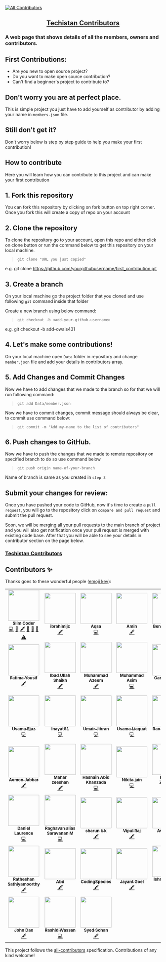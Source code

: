 
<!-- ALL-CONTRIBUTORS-BADGE:START - Do not remove or modify this section -->
[![All Contributors](https://img.shields.io/badge/all_contributors-45-orange.svg?style=flat-square)](#contributors-)
<!-- ALL-CONTRIBUTORS-BADGE:END -->
<h2 style="text-align: center;"> <a href="https://techistan-contributors.herokuapp.com/" target="_blank">Techistan Contributors</a></h2>

### A web page that shows details of all the members, owners and contributors.

## First Contributions:

- Are you new to open source project?
- Do you want to make open source contribution?
- Can't find a beginner's project to contribute to?

## Don't worry you are at perfect place.
This is simple project you just have to add yourself as contributor by adding your name in `members.json` file. 
## Still don't get it?
Don't worry below is step by step guide to help you make your first contribution!

## How to contribute

Here you will learn how you can contribute to this project and can make your first contribution

## 1. Fork this repository

You can fork this repository by clicking on fork button on top right corner. Once you fork this will create a copy of repo on your account 

## 2. Clone the repository

To clone the repository go to your account, open this repo and either click on clone button or run the command below to get this repository on your local machine.

> `git clone "URL you just copied"`

e.g. git clone https://github.com/yourgithubusername/first_contribution.git

## 3. Create a branch

On your local machine go the project folder that you cloned and use following `git` command inside that folder

Create a new branch using below command:

> `git checkout -b <add-your-github-username>`

e.g. git checkout -b add-owais431

## 4. Let's make some contributions!

On your local machine open `Data` folder in repository and change `member.json` file and add your details in contributors array.

## 5. Add Changes and Commit Changes

Now we have to add changes that we made to the branch so for that we will run following command:

> `git add Data/member.json`

Now we have to commit changes, commit message should always be clear, to commit use command below:

> `git commit -m "Add my-name to the list of contributors"`

## 6. Push changes to GitHub.

Now we have to push the changes that we made to remote repository on specified branch to do so use command below

> `git push origin name-of-your-branch`

Name of branch is same as you created in `step 3`

## Submit your changes for review:

Once you have pushed your code to GitHub, now it's time to create a `pull request`, you will go to the repository click on `compare and pull request` and submit the pull request.

Soon, we will be merging all your pull requests to the main branch of project and you will also get notification once your pull request is merged with existing code base. After that you will be able to see your details in contributor section on the page below.

### [Techistan Contributors]('https://techistan-contributors.herokuapp.com/')

## Contributors ✨

Thanks goes to these wonderful people ([emoji key](https://allcontributors.org/docs/en/emoji-key)):

<!-- ALL-CONTRIBUTORS-LIST:START - Do not remove or modify this section -->
<!-- prettier-ignore-start -->
<!-- markdownlint-disable -->
<table>
  <tr>
    <td align="center"><a href="http://slimcoder.wordpress.com"><img src="https://avatars.githubusercontent.com/u/28563357?v=4?s=100" width="100px;" alt=""/><br /><sub><b>Slim Coder</b></sub></a><br /><a href="https://github.com/devcreatives/first_contribution/commits?author=MRslimcoder" title="Code">💻</a> <a href="https://github.com/devcreatives/first_contribution/pulls?q=is%3Apr+reviewed-by%3AMRslimcoder" title="Reviewed Pull Requests">👀</a> <a href="#content-MRslimcoder" title="Content">🖋</a> <a href="https://github.com/devcreatives/first_contribution/issues?q=author%3AMRslimcoder" title="Bug reports">🐛</a> <a href="#data-MRslimcoder" title="Data">🔣</a> <a href="https://github.com/devcreatives/first_contribution/commits?author=MRslimcoder" title="Documentation">📖</a> <a href="https://github.com/devcreatives/first_contribution/commits?author=MRslimcoder" title="Tests">⚠️</a></td>
    <td align="center"><a href="https://github.com/ibrahimijc"><img src="https://avatars0.githubusercontent.com/u/33429696?v=4?s=100" width="100px;" alt=""/><br /><sub><b>ibrahimijc</b></sub></a><br /><a href="#content-ibrahimijc" title="Content">🖋</a></td>
    <td align="center"><a href="https://github.com/Aqsa48"><img src="https://avatars0.githubusercontent.com/u/21342218?v=4?s=100" width="100px;" alt=""/><br /><sub><b>Aqsa</b></sub></a><br /><a href="https://github.com/devcreatives/first_contribution/commits?author=aqsa48" title="Code">💻</a></td>
    <td align="center"><a href="https://www.upwork.com/fl/aminshoukat2"><img src="https://avatars2.githubusercontent.com/u/47177827?v=4?s=100" width="100px;" alt=""/><br /><sub><b>Amin</b></sub></a><br /><a href="#content-aminshoukat" title="Content">🖋</a></td>
    <td align="center"><a href="https://github.com/bacarpenter"><img src="https://avatars2.githubusercontent.com/u/61632829?v=4?s=100" width="100px;" alt=""/><br /><sub><b>Ben Carpenter</b></sub></a><br /><a href="https://github.com/devcreatives/first_contribution/commits?author=bacarpenter" title="Code">💻</a></td>
    <td align="center"><a href="https://about.me/mursalfk"><img src="https://avatars0.githubusercontent.com/u/36442744?v=4?s=100" width="100px;" alt=""/><br /><sub><b>Mursal Furqan</b></sub></a><br /><a href="#content-mursalfk" title="Content">🖋</a></td>
    <td align="center"><a href="https://github.com/siraiwaqarali"><img src="https://avatars1.githubusercontent.com/u/49365563?v=4?s=100" width="100px;" alt=""/><br /><sub><b>siraiwaqarali</b></sub></a><br /><a href="#content-siraiwaqarali" title="Content">🖋</a> <a href="https://github.com/devcreatives/first_contribution/commits?author=siraiwaqarali" title="Code">💻</a></td>
  </tr>
  <tr>
    <td align="center"><a href="https://github.com/FatimaYousif"><img src="https://avatars2.githubusercontent.com/u/49322171?v=4?s=100" width="100px;" alt=""/><br /><sub><b>Fatima Yousif</b></sub></a><br /><a href="#content-FatimaYousif" title="Content">🖋</a></td>
    <td align="center"><a href="http://www.linkedin.com/in/ibad-ullah-shaikh-ba4114169"><img src="https://avatars0.githubusercontent.com/u/45182517?v=4?s=100" width="100px;" alt=""/><br /><sub><b>Ibad Ullah Shaikh</b></sub></a><br /><a href="#content-ibadeeCodes" title="Content">🖋</a></td>
    <td align="center"><a href="https://github.com/AzeemSup"><img src="https://avatars1.githubusercontent.com/u/37941410?v=4?s=100" width="100px;" alt=""/><br /><sub><b>Muhammad Azeem</b></sub></a><br /><a href="#content-AzeemSup" title="Content">🖋</a></td>
    <td align="center"><a href="https://www.linkedin.com/in/asim-khaskheli/"><img src="https://avatars0.githubusercontent.com/u/46053827?v=4?s=100" width="100px;" alt=""/><br /><sub><b>Muhammad Asim</b></sub></a><br /><a href="https://github.com/devcreatives/first_contribution/commits?author=Asim-2000" title="Code">💻</a></td>
    <td align="center"><a href="http://garimasingh.netlify.app"><img src="https://avatars2.githubusercontent.com/u/44302373?v=4?s=100" width="100px;" alt=""/><br /><sub><b>Garima Singh</b></sub></a><br /><a href="https://github.com/devcreatives/first_contribution/commits?author=garimasingh128" title="Code">💻</a></td>
    <td align="center"><a href="https://kushal98.github.io/"><img src="https://avatars3.githubusercontent.com/u/26721689?v=4?s=100" width="100px;" alt=""/><br /><sub><b>Kushal Agrawal</b></sub></a><br /><a href="https://github.com/devcreatives/first_contribution/commits?author=kushal98" title="Code">💻</a></td>
    <td align="center"><a href="https://surajv311.github.io/"><img src="https://avatars0.githubusercontent.com/u/59371846?v=4?s=100" width="100px;" alt=""/><br /><sub><b>Suraj_v</b></sub></a><br /><a href="https://github.com/devcreatives/first_contribution/commits?author=Surajv311" title="Code">💻</a></td>
  </tr>
  <tr>
    <td align="center"><a href="https://github.com/UsamaEjaz0"><img src="https://avatars1.githubusercontent.com/u/45048065?v=4?s=100" width="100px;" alt=""/><br /><sub><b>Usama Ejaz</b></sub></a><br /><a href="https://github.com/devcreatives/first_contribution/commits?author=UsamaEjaz0" title="Code">💻</a></td>
    <td align="center"><a href="https://github.com/Inayat61"><img src="https://avatars2.githubusercontent.com/u/49411975?v=4?s=100" width="100px;" alt=""/><br /><sub><b>Inayat61</b></sub></a><br /><a href="https://github.com/devcreatives/first_contribution/commits?author=Inayat61" title="Code">💻</a></td>
    <td align="center"><a href="https://umairjibran.github.io/"><img src="https://avatars1.githubusercontent.com/u/43789374?v=4?s=100" width="100px;" alt=""/><br /><sub><b>Umair Jibran</b></sub></a><br /><a href="https://github.com/devcreatives/first_contribution/commits?author=UmairJibran" title="Code">💻</a></td>
    <td align="center"><a href="https://about.me/usamaliaquat"><img src="https://avatars0.githubusercontent.com/u/33973828?v=4?s=100" width="100px;" alt=""/><br /><sub><b>Usama Liaquat</b></sub></a><br /><a href="https://github.com/devcreatives/first_contribution/commits?author=Usamaliaquat123" title="Code">💻</a></td>
    <td align="center"><a href="https://www.fourcodex.com/"><img src="https://avatars1.githubusercontent.com/u/43249290?v=4?s=100" width="100px;" alt=""/><br /><sub><b>Rao Ubaidullah </b></sub></a><br /><a href="https://github.com/devcreatives/first_contribution/commits?author=ubaidrao" title="Code">💻</a></td>
    <td align="center"><a href="https://github.com/deolekarmayuresh"><img src="https://avatars1.githubusercontent.com/u/49904576?v=4?s=100" width="100px;" alt=""/><br /><sub><b>Mayuresh Deolekar</b></sub></a><br /><a href="https://github.com/devcreatives/first_contribution/commits?author=deolekarmayuresh" title="Code">💻</a></td>
    <td align="center"><a href="https://github.com/LaibaMemon"><img src="https://avatars3.githubusercontent.com/u/49434426?v=4?s=100" width="100px;" alt=""/><br /><sub><b>LaibaMemon</b></sub></a><br /><a href="https://github.com/devcreatives/first_contribution/commits?author=LaibaMemon" title="Code">💻</a></td>
  </tr>
  <tr>
    <td align="center"><a href="http://linkedin.com/in/aemon-jabbar-b833a11b1"><img src="https://avatars3.githubusercontent.com/u/49372579?v=4?s=100" width="100px;" alt=""/><br /><sub><b>Aemon Jabbar</b></sub></a><br /><a href="#content-Aemonjabbar" title="Content">🖋</a></td>
    <td align="center"><a href="https://github.com/zeeshanmahar007"><img src="https://avatars2.githubusercontent.com/u/50893618?v=4?s=100" width="100px;" alt=""/><br /><sub><b>Mahar zeeshan</b></sub></a><br /><a href="#content-zeeshanmahar007" title="Content">🖋</a></td>
    <td align="center"><a href="https://github.com/haniabidkz"><img src="https://avatars.githubusercontent.com/u/38761599?v=4?s=100" width="100px;" alt=""/><br /><sub><b>Hasnain Abid Khanzada</b></sub></a><br /><a href="https://github.com/devcreatives/first_contribution/commits?author=haniabidkz" title="Code">💻</a></td>
    <td align="center"><a href="https://github.com/nikita-jain-01"><img src="https://avatars.githubusercontent.com/u/72670446?v=4?s=100" width="100px;" alt=""/><br /><sub><b>Nikita jain</b></sub></a><br /><a href="https://github.com/devcreatives/first_contribution/commits?author=nikita-jain-01" title="Code">💻</a></td>
    <td align="center"><a href="https://github.com/pratikpz18"><img src="https://avatars.githubusercontent.com/u/67961996?v=4?s=100" width="100px;" alt=""/><br /><sub><b>Pratik S Zinjurde</b></sub></a><br /><a href="https://github.com/devcreatives/first_contribution/commits?author=pratikpz18" title="Code">💻</a></td>
    <td align="center"><a href="https://github.com/sharmas1ddharth"><img src="https://avatars.githubusercontent.com/u/57269591?v=4?s=100" width="100px;" alt=""/><br /><sub><b>Siddharth Sharma</b></sub></a><br /><a href="#content-sharmas1ddharth" title="Content">🖋</a></td>
    <td align="center"><a href="https://github.com/Severus-Matthew"><img src="https://avatars.githubusercontent.com/u/55323775?v=4?s=100" width="100px;" alt=""/><br /><sub><b>Manvi Jha</b></sub></a><br /><a href="#content-Severus-Matthew" title="Content">🖋</a></td>
  </tr>
  <tr>
    <td align="center"><a href="https://github.com/dlaurence269"><img src="https://avatars.githubusercontent.com/u/24442829?v=4?s=100" width="100px;" alt=""/><br /><sub><b>Daniel Laurence</b></sub></a><br /><a href="https://github.com/devcreatives/first_contribution/commits?author=dlaurence269" title="Code">💻</a></td>
    <td align="center"><a href="http://raghsonline.com/blog"><img src="https://avatars.githubusercontent.com/u/1222999?v=4?s=100" width="100px;" alt=""/><br /><sub><b>Raghavan alias Saravanan M</b></sub></a><br /><a href="https://github.com/devcreatives/first_contribution/commits?author=itsraghz" title="Code">💻</a></td>
    <td align="center"><a href="http://kksharun.in"><img src="https://avatars.githubusercontent.com/u/21285883?v=4?s=100" width="100px;" alt=""/><br /><sub><b>sharun k k</b></sub></a><br /><a href="#content-sharunspi" title="Content">🖋</a></td>
    <td align="center"><a href="https://github.com/VipulRaj-123"><img src="https://avatars.githubusercontent.com/u/57625616?v=4?s=100" width="100px;" alt=""/><br /><sub><b>Vipul Raj</b></sub></a><br /><a href="#content-VipulRaj-123" title="Content">🖋</a></td>
    <td align="center"><a href="https://github.com/AvidCoder101"><img src="https://avatars.githubusercontent.com/u/70807684?v=4?s=100" width="100px;" alt=""/><br /><sub><b>AvidCoder</b></sub></a><br /><a href="https://github.com/devcreatives/first_contribution/commits?author=AvidCoder101" title="Code">💻</a> <a href="#content-AvidCoder101" title="Content">🖋</a></td>
    <td align="center"><a href="http://shadowprince.vercel.app"><img src="https://avatars.githubusercontent.com/u/59025976?v=4?s=100" width="100px;" alt=""/><br /><sub><b>Sai Kishore</b></sub></a><br /><a href="#content-shadow-prince" title="Content">🖋</a></td>
    <td align="center"><a href="https://github.com/Alwaz"><img src="https://avatars.githubusercontent.com/u/49204941?v=4?s=100" width="100px;" alt=""/><br /><sub><b>Alwaz</b></sub></a><br /><a href="#content-Alwaz" title="Content">🖋</a></td>
  </tr>
  <tr>
    <td align="center"><a href="http://linkedin.com/in/ratheshan-sathiyamoorthy-3aa2891b9"><img src="https://avatars.githubusercontent.com/u/37710130?v=4?s=100" width="100px;" alt=""/><br /><sub><b>Ratheshan Sathiyamoorthy</b></sub></a><br /><a href="#content-Ratheshan03" title="Content">🖋</a></td>
    <td align="center"><a href="https://github.com/abd-ar"><img src="https://avatars.githubusercontent.com/u/87899654?v=4?s=100" width="100px;" alt=""/><br /><sub><b>Abd</b></sub></a><br /><a href="#content-abd-ar" title="Content">🖋</a></td>
    <td align="center"><a href="https://codingspecies.github.io/MeAndMyApps/"><img src="https://avatars.githubusercontent.com/u/70807500?v=4?s=100" width="100px;" alt=""/><br /><sub><b>CodingSpecies</b></sub></a><br /><a href="#content-CodingSpecies" title="Content">🖋</a></td>
    <td align="center"><a href="http://JayantGoel001.github.io"><img src="https://avatars.githubusercontent.com/u/54479676?v=4?s=100" width="100px;" alt=""/><br /><sub><b>Jayant Goel</b></sub></a><br /><a href="#content-JayantGoel001" title="Content">🖋</a></td>
    <td align="center"><a href="https://github.com/ahmedishraq"><img src="https://avatars.githubusercontent.com/u/54831190?v=4?s=100" width="100px;" alt=""/><br /><sub><b>Ishraq Ahmed Esha</b></sub></a><br /><a href="https://github.com/devcreatives/first_contribution/commits?author=ahmedishraq" title="Code">💻</a></td>
    <td align="center"><a href="http://youtube.com/channel/UCAgAVl_Nmt2F0uNkVCah6PQ"><img src="https://avatars.githubusercontent.com/u/37421316?v=4?s=100" width="100px;" alt=""/><br /><sub><b>Aayush Jain</b></sub></a><br /><a href="#content-aayush89890" title="Content">🖋</a></td>
    <td align="center"><a href="https://github.com/KhushiBhambri"><img src="https://avatars.githubusercontent.com/u/64163023?v=4?s=100" width="100px;" alt=""/><br /><sub><b>Khushi </b></sub></a><br /><a href="#content-KhushiBhambri" title="Content">🖋</a></td>
  </tr>
  <tr>
    <td align="center"><a href="https://github.com/johndao1005"><img src="https://avatars.githubusercontent.com/u/68571078?v=4?s=100" width="100px;" alt=""/><br /><sub><b>John Dao</b></sub></a><br /><a href="#content-johndao1005" title="Content">🖋</a></td>
    <td align="center"><a href="http://rashidwassan.github.io"><img src="https://avatars.githubusercontent.com/u/60597290?v=4?s=100" width="100px;" alt=""/><br /><sub><b>Rashid Wassan</b></sub></a><br /><a href="https://github.com/devcreatives/first_contribution/commits?author=RashidWassan" title="Code">💻</a></td>
    <td align="center"><a href="https://github.com/syedsohan"><img src="https://avatars.githubusercontent.com/u/63908584?v=4?s=100" width="100px;" alt=""/><br /><sub><b>Syed Sohan</b></sub></a><br /><a href="#content-syedsohan" title="Content">🖋</a></td>
  </tr>
</table>

<!-- markdownlint-restore -->
<!-- prettier-ignore-end -->

<!-- ALL-CONTRIBUTORS-LIST:END -->

This project follows the [all-contributors](https://github.com/all-contributors/all-contributors) specification. Contributions of any kind welcome!
